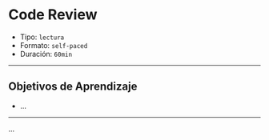 # Code Review

- Tipo: `lectura`
- Formato: `self-paced`
- Duración: `60min`

***

## Objetivos de Aprendizaje

- ...

***

...
